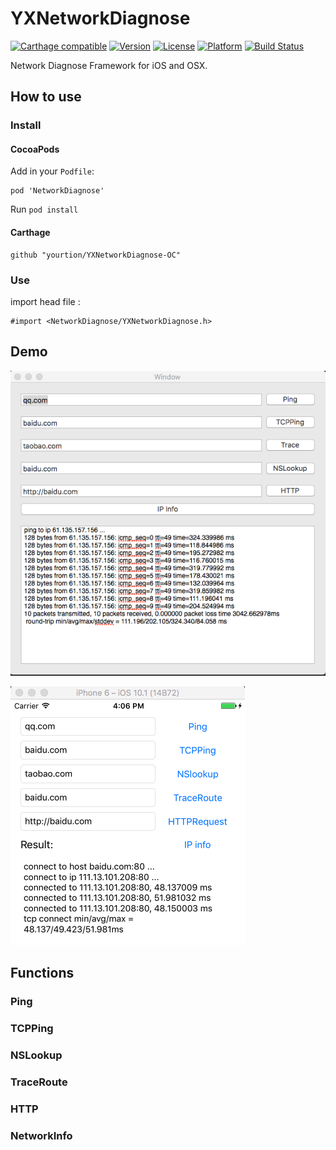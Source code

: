 # YXNetworkDiagnose 

[![Carthage compatible](https://img.shields.io/badge/Carthage-compatible-4BC51D.svg?style=flat)](https://github.com/Carthage/Carthage)
[![Version](https://img.shields.io/cocoapods/v/NetworkDiagnose.svg?style=flat)](http://cocoapods.org/pods/NetworkDiagnose)
[![License](https://img.shields.io/cocoapods/l/NetworkDiagnose.svg?style=flat)](http://cocoapods.org/pods/NetworkDiagnose)
[![Platform](https://img.shields.io/cocoapods/p/NetworkDiagnose.svg?style=flat)](http://cocoapods.org/pods/NetworkDiagnose)
[![Build Status](https://travis-ci.org/yourtion/YXNetworkDiagnose-OC.svg?branch=master)](https://travis-ci.org/yourtion/YXNetworkDiagnose-OC)

Network Diagnose Framework for iOS and OSX.

## How to use

### Install

#### CocoaPods

Add in your `Podfile`:

```
pod 'NetworkDiagnose'
```

Run `pod install`

#### Carthage

```
github "yourtion/YXNetworkDiagnose-OC"
```

### Use

import head file :

```objc
#import <NetworkDiagnose/YXNetworkDiagnose.h>
```

## Demo

![ScreenShot-Mac](ScreenShot-Mac.png)

![ScreenShot-iOS](ScreenShot-iOS.png)

## Functions

### Ping

### TCPPing

### NSLookup

### TraceRoute

### HTTP

### NetworkInfo




